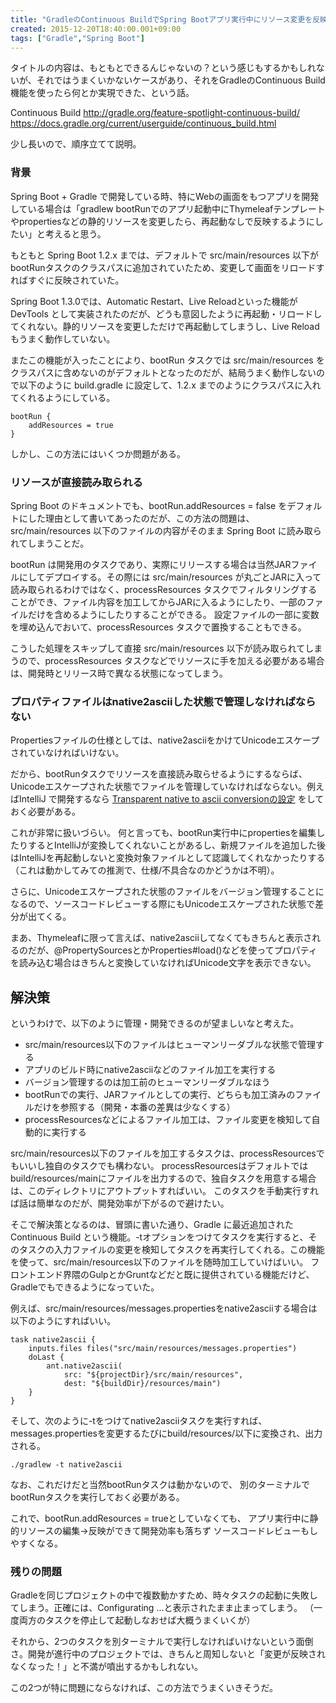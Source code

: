 ```yaml
---
title: "GradleのContinuous BuildでSpring Bootアプリ実行中にリソース変更を反映する"
created: 2015-12-20T18:40:00.001+09:00
tags: ["Gradle","Spring Boot"]
---
```

タイトルの内容は、もともとできるんじゃないの？という感じもするかもしれないが、それではうまくいかないケースがあり、それをGradleのContinuous Build機能を使ったら何とか実現できた、という話。

Continuous Build
http://gradle.org/feature-spotlight-continuous-build/
https://docs.gradle.org/current/userguide/continuous_build.html

少し長いので、順序立てて説明。

### 背景

Spring Boot + Gradle で開発している時、特にWebの画面をもつアプリを開発している場合は「gradlew bootRunでのアプリ起動中にThymeleafテンプレートやpropertiesなどの静的リソースを変更したら、再起動なしで反映するようにしたい」と考えると思う。

もともと Spring Boot 1.2.x までは、デフォルトで src/main/resources 以下がbootRunタスクのクラスパスに追加されていたため、変更して画面をリロードすればすぐに反映されていた。

Spring Boot 1.3.0では、Automatic Restart、Live Reloadといった機能が DevTools として実装されたのだが、どうも意図したように再起動・リロードしてくれない。静的リソースを変更しただけで再起動してしまうし、Live Reload もうまく動作していない。

またこの機能が入ったことにより、bootRun タスクでは src/main/resources をクラスパスに含めないのがデフォルトとなったのだが、結局うまく動作しないので以下のように build.gradle に設定して、1.2.x までのようにクラスパスに入れてくれるようにしている。

```
bootRun {
    addResources = true
}
```

しかし、この方法にはいくつか問題がある。

### リソースが直接読み取られる

Spring Boot のドキュメントでも、bootRun.addResources = false をデフォルトにした理由として書いてあったのだが、この方法の問題は、 src/main/resources 以下のファイルの内容がそのまま Spring Boot に読み取られてしまうことだ。

bootRun は開発用のタスクであり、実際にリリースする場合は当然JARファイルにしてデプロイする。その際には src/main/resources が丸ごとJARに入って読み取られるわけではなく、processResources タスクでフィルタリングすることができ、ファイル内容を加工してからJARに入るようにしたり、一部のファイルだけを含めるようにしたりすることができる。
設定ファイルの一部に変数を埋め込んでおいて、processResources タスクで置換することもできる。

こうした処理をスキップして直接 src/main/resources 以下が読み取られてしまうので、processResources タスクなどでリソースに手を加える必要がある場合は、開発時とリリース時で異なる状態になってしまう。

### プロパティファイルはnative2asciiした状態で管理しなければならない

Propertiesファイルの仕様としては、native2asciiをかけてUnicodeエスケープされていなければいけない。

だから、bootRunタスクでリソースを直接読み取らせるようにするならば、Unicodeエスケープされた状態でファイルを管理していなければならない。例えばIntelliJ で開発するなら [Transparent native to ascii conversionの設定](https://www.jetbrains.com/idea/help/configuring-encoding-for-properties-files.html) をしておく必要がある。

これが非常に扱いづらい。
何と言っても、bootRun実行中にpropertiesを編集したりするとIntelliJが変換してくれないことがあるし、新規ファイルを追加した後はIntelliJを再起動しないと変換対象ファイルとして認識してくれなかったりする（これは動かしてみての推測で、仕様/不具合なのかどうかは不明）。

さらに、Unicodeエスケープされた状態のファイルをバージョン管理することになるので、ソースコードレビューする際にもUnicodeエスケープされた状態で差分が出てくる。

まあ、Thymeleafに限って言えば、native2asciiしてなくてもきちんと表示されるのだが、@PropertySourcesとかProperties#load()などを使ってプロパティを読み込む場合はきちんと変換していなければUnicode文字を表示できない。

## 解決策

というわけで、以下のように管理・開発できるのが望ましいなと考えた。

* src/main/resources以下のファイルはヒューマンリーダブルな状態で管理する
* アプリのビルド時にnative2asciiなどのファイル加工を実行する
* バージョン管理するのは加工前のヒューマンリーダブルなほう
* bootRunでの実行、JARファイルとしての実行、どちらも加工済みのファイルだけを参照する（開発・本番の差異は少なくする）
* processResourcesなどによるファイル加工は、ファイル変更を検知して自動的に実行する

src/main/resources以下のファイルを加工するタスクは、processResourcesでもいいし独自のタスクでも構わない。
processResourcesはデフォルトではbuild/resources/mainにファイルを出力するので、独自タスクを用意する場合は、このディレクトリにアウトプットすればいい。
このタスクを手動実行すれば話は簡単なのだが、開発効率が下がるので避けたい。

そこで解決策となるのは、冒頭に書いた通り、Gradle に最近追加された Continuous Build という機能。-tオプションをつけてタスクを実行すると、そのタスクの入力ファイルの変更を検知してタスクを再実行してくれる。この機能を使って、src/main/resources以下のファイルを随時加工していけばいい。
フロントエンド界隈のGulpとかGruntなどだと既に提供されている機能だけど、Gradleでもできるようになっていた。

例えば、src/main/resources/messages.propertiesをnative2asciiする場合は以下のようにすればいい。

```
task native2ascii {
    inputs.files files("src/main/resources/messages.properties")
    doLast {
        ant.native2ascii(
            src: "${projectDir}/src/main/resources",
            dest: "${buildDir}/resources/main")
    }
}
```

そして、次のように-tをつけてnative2asciiタスクを実行すれば、messages.propertiesを変更するたびにbuild/resources/以下に変換され、出力される。

```
./gradlew -t native2ascii
```

なお、これだけだと当然bootRunタスクは動かないので、
別のターミナルでbootRunタスクを実行しておく必要がある。

これで、bootRun.addResources = trueとしていなくても、
アプリ実行中に静的リソースの編集→反映ができて開発効率も落ちず
ソースコードレビューもしやすくなる。

### 残りの問題

Gradleを同じプロジェクトの中で複数動かすため、時々タスクの起動に失敗してしまう。正確には、Configurating ...と表示されたまま止まってしまう。
（一度両方のタスクを停止して起動しなおせば大概うまくいくが）

それから、2つのタスクを別ターミナルで実行しなければいけないという面倒さ。開発が進行中のプロジェクトでは、きちんと周知しないと「変更が反映されなくなった！」と不満が噴出するかもしれない。

この2つが特に問題にならなければ、この方法でうまくいきそうだ。
